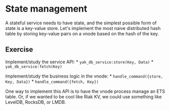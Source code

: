 # State management

A stateful service needs to have state, and the simplest possible form of state
is a key-value store. Let's implement the most naive distributed hash table by
storing key-value pairs on a vnode based on the hash of the key.

## Exercise

Implement/study the service API:
    * `yak_db_service:store(Key, Data)` 
    * `yak_db_service:fetch(Key)`

Implement/study the business logic in the vnode:
    * `handle_command({store, Key, Data})`
    * `handle_command({fetch, Key})`

One way to implement this API is to have the vnode process manage an ETS table.
Or, if we wanted to be cool like Riak KV, we could use something like LevelDB,
RocksDB, or LMDB.
